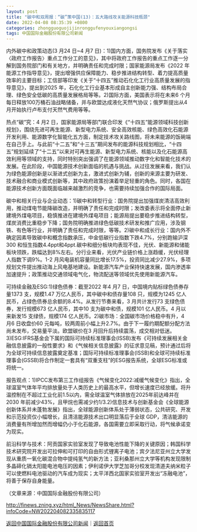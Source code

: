 ```yaml
---
layout: post
title: "碳中和双周报：“碳”策中国(13)：五大路线攻关能源科技瓶颈"
date: 2022-04-08 08:35:39 +0800
categories: zhongguoguojijinronggufenyouxiangongsi
tags: 中国国际金融股份有限公司新闻
---
```

<p>内外碳中和政策动态(3 月24 日~4 月7 日)：1)国内方面，国务院发布《关于落实〈政府工作报告〉重点工作分工的意见》，其中将政府工作报告的重点工作逐一分解到国务院部门和有关地方，并明确责任和完成时限；国家能源局发布《2022 年能源工作指导意见》，提出增强供应保障能力、稳步推进结构转型、着力提高质量效率的主要目标；工信部等印发《关于“十四五”推动石化化工行业高质量发展的指导意见》，提出到2025 年，石化化工行业基本形成自主创新能力强、结构布局合理、绿色安全低碳的高质量发展格局等等。2)国际方面，美国表示将在未来6 个月每日释放100万桶石油战略储备，并与欧盟达成液化天然气协议；俄罗斯提出从4 月开始执行卢布支付天然气费用等等。</p>
 <p>热点“碳”究：4 月2 日，国家能源局等部门联合印发《“十四五”能源领域科技创新规划》，围绕先进可再生能源、新型电力系统、安全高效核能、绿色高效化石能源开发利用、能源数字化智能化五方面，制定技术攻关路线图，将未来能源的饭碗端在自己手上。与此前“十二五”和“十三五”期间发布的能源科技规划相比，“十四五”规划延续了“十二五”以来对可再生能源、新型电力系统、核能以及化石能源高效利用等领域的支持，同时特别突出强调了在能源领域推动数字化和智能化技术的发展。在此阶段，中国能源技术创新面临的机遇与挑战。从过往发展来看，我们认为绿色能源创新是以渐进式创新为主，激进式创新为辅，创新的来源主要为研发、技术融合和商业模式创新等，其中政府政策扮演着举足轻重的角色。同时，各国在能源技术创新方面既面临越来越激烈的竞争，也需要持续加强合作的国际局面。</p>
 <p>碳中和相关行业与企业动态：1)碳中和转型行业：国务院提出加强煤炭清洁高效利用，推动煤电节能降碳改造，并明确了责任和完成时限；发改委表示将全面停止新建境外煤电项目，稳慎推进在建境外煤电项目；能源局提出要稳步推进结构转型，煤炭消费比重稳步下降；国务院明确推进绿色低碳技术研发和推广应用，涉及钢铁、有色等行业，并明确了责任和完成时限，等等。2)碳中和成长行业：国内外不确定因素导致碳中和概念指数承压，中金低碳行业指数下跌4.7%，分别跑输沪深300 和恒生指数4.4ppt和4ppt.碳中和细分板块均表现不佳，光伏、新能源和储能板块领跌，跌幅达到8%左右。分行业来看，光伏产业链价格上涨趋缓，光伏经理人指数下调9%。1-2 月风电装机容量同比增长17.5%，投资同比减少27.9%，多项规划文件提出推动海上风电基地建设。新能源汽车产业保持快速发展，国内渗透率加速提升；政策推动交通领域电气化，物流配送等领域优先使用新能源汽车。</p>
 <p>可持续金融及ESG:1)绿色债券：截至2022 年4 月7 日，中国境内贴标绿色债券存量1373 支，规模1.47 万亿人民币，其中碳中和债存量108 只，规模为1245 亿人民币，占绿色债券总余额的8.4%。从发行节奏来看，3 月共计发行73 支绿色债券，发行规模673 亿人民币，其中10 支为碳中和债，规模101 亿人民币。4 月以来新发15 支绿债，规模174 亿人民币。2)碳市场：全国碳市场价格稳中有升，4 月6 日收盘价60 元每吨，较两周前小幅上升2.7%。由于下一履约期配额分配方法尚未发布，交易量平淡。欧盟碳价在3 月回升后持续震荡，成交相对低迷。3)ESG:IFRS基金会下属的国际可持续标准理事会(ISSB)发布《可持续发展相关金融信息披露的一般性要求》和《气候相关信息披露》的征求意见稿，预计通过后将为全球可持续信息披露奠定基准；国际可持续标准理事会(ISSB)和全球可持续标准理事会(GSSB)将合作制定一套具有“双重支柱”的ESG报告系统，全球ESG标准或将统一。</p>
 <p>报告观点：1)IPCC发布第三工作组报告《气候变化2022:减缓气候变化》指出，全球温室气体年平均排放量处于人类历史上的最高水平，但增长速度已经放缓。将升温控制在不超过工业化前1.5以内，需全球温室气体排放在2025年前达峰并在2030 年前减少43%，且甲烷也需减少约1/3.2)信息技术与创新基金会《全球能源创新体系并未蓬勃发展》指出，全球能源创新体系处于薄弱状态，公共研究、开发和示范投资仅小幅增长，且清洁能源技术出口明显落后于全球 GDP，清洁能源的消费量有所增加然而增幅仍小于化石能源，各国需要立即采取行动，将气候承诺变为现实。</p>
 <p>前沿科学与技术：阿贡国家实验室发现了导致电池性能下降的关键原因；韩国科学技术研究院开发出可拉伸和可打印的自由形式锂离子电池；宾夕法尼亚州立大学发现从重质一氧化碳混合物中提纯氢气的新方法；亚利桑那州立大学等机构发现限制多晶碲化镉太阳能电池电压的因素；伊利诺伊大学芝加哥分校发现清道夫纳米粒子可以使燃料电池驱动的汽车成为现实；太平洋西北国家实验室开发出“冻融电池”，将善于保存自身能量。</p><p class="em_media">（文章来源：中国国际金融股份有限公司）</p>

<http://finews.zning.xyz/html_News/NewsShare.html?infoCode=NW202204082335835117>

[返回中国国际金融股份有限公司新闻](//finews.withounder.com/category/zhongguoguojijinronggufenyouxiangongsi.html)｜[返回首页](//finews.withounder.com/)